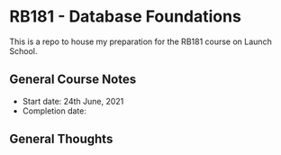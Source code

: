 # RB181 - Database Foundations
This is a repo to house my preparation for the RB181 course on Launch School.

## General Course Notes
- Start date: 24th June, 2021
- Completion date: 

## General Thoughts
